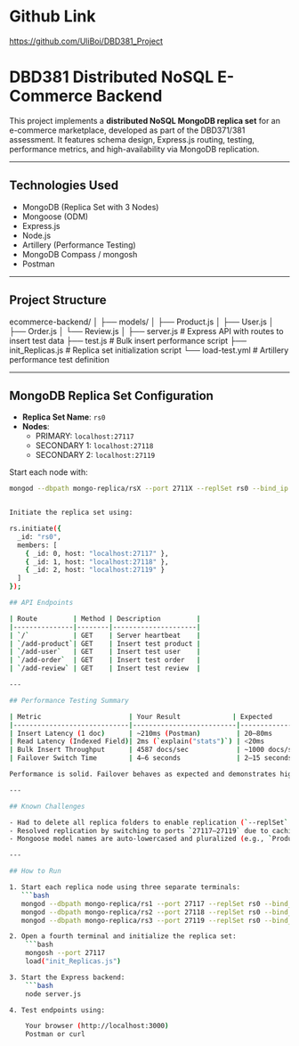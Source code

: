 # Github Link

https://github.com/UliBoi/DBD381_Project

# DBD381 Distributed NoSQL E-Commerce Backend

This project implements a **distributed NoSQL MongoDB replica set** for an e-commerce marketplace, developed as part of the DBD371/381 assessment. It features schema design, Express.js routing, testing, performance metrics, and high-availability via MongoDB replication.

---

## Technologies Used

- MongoDB (Replica Set with 3 Nodes)
- Mongoose (ODM)
- Express.js
- Node.js
- Artillery (Performance Testing)
- MongoDB Compass / mongosh
- Postman

---

## Project Structure
ecommerce-backend/
│
├── models/
│ ├── Product.js
│ ├── User.js
│ ├── Order.js
│ └── Review.js
│
├── server.js # Express API with routes to insert test data
├── test.js # Bulk insert performance script
├── init_Replicas.js # Replica set initialization script
└── load-test.yml # Artillery performance test definition

---

## MongoDB Replica Set Configuration

- **Replica Set Name**: `rs0`
- **Nodes**:
  - PRIMARY: `localhost:27117`
  - SECONDARY 1: `localhost:27118`
  - SECONDARY 2: `localhost:27119`

Start each node with:
```bash
mongod --dbpath mongo-replica/rsX --port 2711X --replSet rs0 --bind_ip localhost


Initiate the replica set using:

rs.initiate({
  _id: "rs0",
  members: [
    { _id: 0, host: "localhost:27117" },
    { _id: 1, host: "localhost:27118" },
    { _id: 2, host: "localhost:27119" }
  ]
});

## API Endpoints

| Route         | Method | Description         |
|---------------|--------|---------------------|
| `/`           | GET    | Server heartbeat    |
| `/add-product`| GET    | Insert test product |
| `/add-user`   | GET    | Insert test user    |
| `/add-order`  | GET    | Insert test order   |
| `/add-review` | GET    | Insert test review  |

---

## Performance Testing Summary

| Metric                      | Your Result             | Expected          |
|-----------------------------|--------------------------|-------------------|
| Insert Latency (1 doc)      | ~210ms (Postman)         | 20–80ms           |
| Read Latency (Indexed Field)| 2ms (`explain("stats")`) | <20ms             |
| Bulk Insert Throughput      | 4587 docs/sec            | ~1000 docs/sec    |
| Failover Switch Time        | 4–6 seconds              | 2–15 seconds      |

Performance is solid. Failover behaves as expected and demonstrates high availability.

---

## Known Challenges

- Had to delete all replica folders to enable replication (`--replSet` metadata lock issue)
- Resolved replication by switching to ports `27117–27119` due to caching conflicts on port `27017`
- Mongoose model names are auto-lowercased and pluralized (e.g., `Product` → `products`)

---

## How to Run

1. Start each replica node using three separate terminals:
   ```bash
   mongod --dbpath mongo-replica/rs1 --port 27117 --replSet rs0 --bind_ip localhost
   mongod --dbpath mongo-replica/rs2 --port 27118 --replSet rs0 --bind_ip localhost
   mongod --dbpath mongo-replica/rs3 --port 27119 --replSet rs0 --bind_ip localhost

2. Open a fourth terminal and initialize the replica set:
    ```bash
    mongosh --port 27117
    load("init_Replicas.js")

3. Start the Express backend:
    ```bash
    node server.js

4. Test endpoints using:

    Your browser (http://localhost:3000)
    Postman or curl